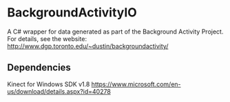 # BackgroundActivityIO

A C# wrapper for data generated as part of the Background Activity Project. For details, see the website: http://www.dgp.toronto.edu/~dustin/backgroundactivity/

## Dependencies

Kinect for Windows SDK v1.8
https://www.microsoft.com/en-us/download/details.aspx?id=40278
